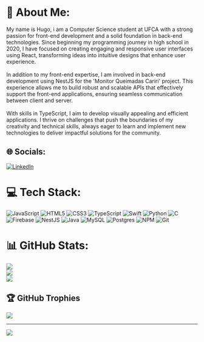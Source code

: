 # 💫 About Me:
My name is Hugo, i am a Computer Science student at UFCA with a strong passion for front-end development and a solid foundation in back-end technologies. Since beginning my programming journey in high school in 2020, I have focused on creating engaging and responsive user interfaces using React, transforming ideas into intuitive designs that enhance user experience.<br><br>In addition to my front-end expertise, I am involved in back-end development using NestJS for the 'Monitor Queimadas Cariri' project. This experience allows me to build robust and scalable APIs that effectively support the front-end applications, ensuring seamless communication between client and server.<br><br>With skills in TypeScript, I aim to develop visually appealing and efficient applications. I thrive on challenges that push the boundaries of my creativity and technical skills, always eager to learn and implement new technologies to deliver impactful solutions for the community.


## 🌐 Socials:
[![LinkedIn](https://img.shields.io/badge/LinkedIn-%230077B5.svg?logo=linkedin&logoColor=white)](https://linkedin.com/in/pedrohugou) 

# 💻 Tech Stack:
![JavaScript](https://img.shields.io/badge/javascript-%23323330.svg?style=for-the-badge&logo=javascript&logoColor=%23F7DF1E) ![HTML5](https://img.shields.io/badge/html5-%23E34F26.svg?style=for-the-badge&logo=html5&logoColor=white) ![CSS3](https://img.shields.io/badge/css3-%231572B6.svg?style=for-the-badge&logo=css3&logoColor=white) ![TypeScript](https://img.shields.io/badge/typescript-%23007ACC.svg?style=for-the-badge&logo=typescript&logoColor=white) ![Swift](https://img.shields.io/badge/swift-F54A2A?style=for-the-badge&logo=swift&logoColor=white) ![Python](https://img.shields.io/badge/python-3670A0?style=for-the-badge&logo=python&logoColor=ffdd54) ![C](https://img.shields.io/badge/c-%2300599C.svg?style=for-the-badge&logo=c&logoColor=white) ![Firebase](https://img.shields.io/badge/firebase-%23039BE5.svg?style=for-the-badge&logo=firebase) ![NestJS](https://img.shields.io/badge/nestjs-%23E0234E.svg?style=for-the-badge&logo=nestjs&logoColor=white) ![Java](https://img.shields.io/badge/java-%23ED8B00.svg?style=for-the-badge&logo=openjdk&logoColor=white) ![MySQL](https://img.shields.io/badge/mysql-4479A1.svg?style=for-the-badge&logo=mysql&logoColor=white) ![Postgres](https://img.shields.io/badge/postgres-%23316192.svg?style=for-the-badge&logo=postgresql&logoColor=white) ![NPM](https://img.shields.io/badge/NPM-%23CB3837.svg?style=for-the-badge&logo=npm&logoColor=white) ![Git](https://img.shields.io/badge/git-%23F05033.svg?style=for-the-badge&logo=git&logoColor=white)
# 📊 GitHub Stats:
![](https://github-readme-stats.vercel.app/api?username=hulff&theme=dark&hide_border=false&include_all_commits=true&count_private=false)<br/>
![](https://github-readme-streak-stats.herokuapp.com/?user=hulff&theme=dark&hide_border=false)<br/>
![](https://github-readme-stats.vercel.app/api/top-langs/?username=hulff&theme=dark&hide_border=false&include_all_commits=true&count_private=false&layout=compact)

## 🏆 GitHub Trophies
![](https://github-profile-trophy.vercel.app/?username=hulff&theme=radical&no-frame=false&no-bg=false&margin-w=4)

---
[![](https://visitcount.itsvg.in/api?id=hulff&icon=0&color=0)](https://visitcount.itsvg.in)

<!-- Proudly created with GPRM ( https://gprm.itsvg.in ) -->
